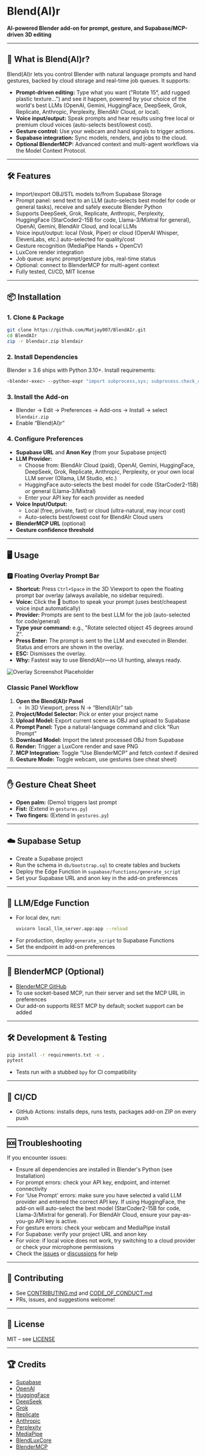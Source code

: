 # Blend(AI)r

**AI-powered Blender add-on for prompt, gesture, and Supabase/MCP-driven 3D editing**

---

## 🚀 What is Blend(AI)r?

Blend(AI)r lets you control Blender with natural language prompts and hand gestures, backed by cloud storage and real-time job queues. It supports:
- **Prompt-driven editing:** Type what you want ("Rotate 15°, add rugged plastic texture…") and see it happen, powered by your choice of the world's best LLMs (OpenAI, Gemini, HuggingFace, DeepSeek, Grok, Replicate, Anthropic, Perplexity, BlendAIr Cloud, or local).
- **Voice input/output:** Speak prompts and hear results using free local or premium cloud voices (auto-selects best/lowest cost).
- **Gesture control:** Use your webcam and hand signals to trigger actions.
- **Supabase integration:** Sync models, renders, and jobs to the cloud.
- **Optional BlenderMCP:** Advanced context and multi-agent workflows via the Model Context Protocol.

---

## 🛠️ Features
- Import/export OBJ/STL models to/from Supabase Storage
- Prompt panel: send text to an LLM (auto-selects best model for code or general tasks), receive and safely execute Blender Python
- Supports DeepSeek, Grok, Replicate, Anthropic, Perplexity, HuggingFace (StarCoder2-15B for code, Llama-3/Mixtral for general), OpenAI, Gemini, BlendAIr Cloud, and local LLMs
- Voice input/output: local (Vosk, Piper) or cloud (OpenAI Whisper, ElevenLabs, etc.) auto-selected for quality/cost
- Gesture recognition (MediaPipe Hands + OpenCV)
- LuxCore render integration
- Job queue: async prompt/gesture jobs, real-time status
- Optional: connect to BlenderMCP for multi-agent context
- Fully tested, CI/CD, MIT license

---

## 📦 Installation

### 1. Clone & Package
```bash
git clone https://github.com/Matjay007/BlendAIr.git
cd BlendAIr
zip -r blendair.zip blendair
```

### 2. Install Dependencies
Blender ≥ 3.6 ships with Python 3.10+. Install requirements:
```bash
<blender-exec> --python-expr "import subprocess,sys; subprocess.check_call([sys.executable,'-m','pip','install','-r','requirements.txt'])"
```

### 3. Install the Add-on
- Blender → Edit → Preferences → Add-ons → Install → select `blendair.zip`
- Enable “Blend(AI)r”

### 4. Configure Preferences
- **Supabase URL** and **Anon Key** (from your Supabase project)
- **LLM Provider:**
    - Choose from: BlendAIr Cloud (paid), OpenAI, Gemini, HuggingFace, DeepSeek, Grok, Replicate, Anthropic, Perplexity, or your own local LLM server (Ollama, LM Studio, etc.)
    - HuggingFace auto-selects the best model for code (StarCoder2-15B) or general (Llama-3/Mixtral)
    - Enter your API key for each provider as needed
- **Voice Input/Output:**
    - Local (free, private, fast) or cloud (ultra-natural, may incur cost)
    - Auto-selects best/lowest cost for BlendAIr Cloud users
- **BlenderMCP URL** (optional)
- **Gesture confidence threshold**

---

## 🖥️ Usage

### 🅿️ Floating Overlay Prompt Bar
- **Shortcut:** Press `Ctrl+Space` in the 3D Viewport to open the floating prompt bar overlay (always available, no sidebar required).
- **Voice:** Click the 🎤 button to speak your prompt (uses best/cheapest voice input automatically)
- **Provider:** Prompts are sent to the best LLM for the job (auto-selected for code/general)
- **Type your command:** e.g., "Rotate selected object 45 degrees around Z".
- **Press Enter:** The prompt is sent to the LLM and executed in Blender. Status and errors are shown in the overlay.
- **ESC:** Dismisses the overlay.
- **Why:** Fastest way to use Blend(AI)r—no UI hunting, always ready.

![Overlay Screenshot Placeholder](docs/overlay_bar.png)

### Classic Panel Workflow
1. **Open the Blend(AI)r Panel**
   - In 3D Viewport, press N → “Blend(AI)r” tab
2. **Project/Model Selector:** Pick or enter your project name
3. **Upload Model:** Export current scene as OBJ and upload to Supabase
4. **Prompt Panel:** Type a natural-language command and click “Run Prompt”
5. **Download Model:** Import the latest processed OBJ from Supabase
6. **Render:** Trigger a LuxCore render and save PNG
7. **MCP Integration:** Toggle “Use BlenderMCP” and fetch context if desired
8. **Gesture Mode:** Toggle webcam, use gestures (see cheat sheet)

---

## ✋ Gesture Cheat Sheet
- **Open palm:** (Demo) triggers last prompt
- **Fist:** (Extend in `gestures.py`)
- **Two fingers:** (Extend in `gestures.py`)

---

## ☁️ Supabase Setup
- Create a Supabase project
- Run the schema in `db/bootstrap.sql` to create tables and buckets
- Deploy the Edge Function in `supabase/functions/generate_script`
- Set your Supabase URL and anon key in the add-on preferences

---

## 🤖 LLM/Edge Function
- For local dev, run:
  ```bash
  uvicorn local_llm_server.app:app --reload
  ```
- For production, deploy `generate_script` to Supabase Functions
- Set the endpoint in add-on preferences

---

## 🧩 BlenderMCP (Optional)
- [BlenderMCP GitHub](https://github.com/ahujasid/blender-mcp)
- To use socket-based MCP, run their server and set the MCP URL in preferences
- Our add-on supports REST MCP by default; socket support can be added

---

## 🛠️ Development & Testing
```bash
pip install -r requirements.txt -e .
pytest
```
- Tests run with a stubbed `bpy` for CI compatibility

---

## 🐳 CI/CD
- GitHub Actions: installs deps, runs tests, packages add-on ZIP on every push

---

## 🆘 Troubleshooting

If you encounter issues:
- Ensure all dependencies are installed in Blender's Python (see Installation)
- For prompt errors: check your API key, endpoint, and internet connectivity
- For 'Use Prompt' errors: make sure you have selected a valid LLM provider and entered the correct API key. If using HuggingFace, the add-on will auto-select the best model (StarCoder2-15B for code, Llama-3/Mixtral for general). For BlendAIr Cloud, ensure your pay-as-you-go API key is active.
- For gesture errors: check your webcam and MediaPipe install
- For Supabase: verify your project URL and anon key
- For voice: if local voice does not work, try switching to a cloud provider or check your microphone permissions
- Check the [issues](https://github.com/Matjay007/BlendAIr/issues) or [discussions](https://github.com/Matjay007/BlendAIr/discussions) for help

---

## 🤝 Contributing
- See [CONTRIBUTING.md](CONTRIBUTING.md) and [CODE_OF_CONDUCT.md](CODE_OF_CONDUCT.md)
- PRs, issues, and suggestions welcome!

---

## 📄 License
MIT – see [LICENSE](LICENSE)

---

## 🏆 Credits

- [Supabase](https://supabase.com/)
- [OpenAI](https://openai.com/)
- [HuggingFace](https://huggingface.co/)
- [DeepSeek](https://platform.deepseek.com/)
- [Grok](https://grok.x.ai/)
- [Replicate](https://replicate.com/)
- [Anthropic](https://www.anthropic.com/)
- [Perplexity](https://www.perplexity.ai/)
- [MediaPipe](https://mediapipe.dev/)
- [BlendLuxCore](https://luxcorerender.org/)
- [BlenderMCP](https://github.com/ahujasid/blender-mcp)
